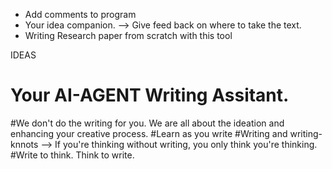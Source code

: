 - Add comments to program
- Your idea companion. --> Give feed back on where to take the text. 
- Writing Research paper from scratch with this tool

IDEAS

# Your AI-AGENT Writing Assitant.
#We don't do the writing for you. We are all about the ideation and enhancing your creative process.
#Learn as you write
#Writing and writing-knnots --> If you're thinking without writing, you only think you're thinking.
#Write to think. Think to write. 
